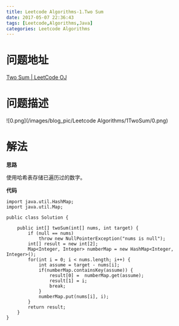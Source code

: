 ```yaml
---
title: Leetcode Algorithms-1.Two Sum 
date: 2017-05-07 22:36:43
tags: [Leetcode,Algorithms,Java]
categories: Leetcode Algorithms
---
```


# 问题地址

[Two Sum | LeetCode OJ](https://leetcode.com/problems/two-sum/#/description)

# 问题描述

![0.png](/images/blog_pic/Leetcode Algorithms/1TwoSum/0.png)

<!-- more -->

# 解法

**思路**

使用哈希表存储已遍历过的数字。

**代码**

```
import java.util.HashMap;
import java.util.Map;

public class Solution {

    public int[] twoSum(int[] nums, int target) {
        if (null == nums)
            throw new NullPointerException("nums is null");
        int[] result = new int[2];
        Map<Integer, Integer> numberMap = new HashMap<Integer, Integer>();
        for(int i = 0; i < nums.length; i++) {
            int assume = target - nums[i];
            if(numberMap.containsKey(assume)) {
                result[0] =  numberMap.get(assume);
                result[1] = i;
                break;
            }
            numberMap.put(nums[i], i);
        }
        return result;
    }
}
```